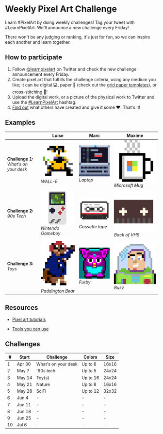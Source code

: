 # Weekly Pixel Art Challenge

Learn #PixelArt by doing weekly challenges! Tag your tweet with #LearnPixelArt. We'll announce a new challenge every Friday!

There won't be any judging or ranking, it's just for fun, so we can inspire each another and learn together.

## How to participate

1. Follow [@learnpixelart](https://twitter.com/learnpixelart) on Twitter and check the new challenge announcement every Friday.
2. Create pixel art that fulfills the challenge criteria, using any medium you like; it can be digital 💻, paper 📄 (check out the [grid paper templates](grid-paper)), or cross-stitching 🧵!
3. Upload the digital work, or a picture of the physical work to Twitter and use the [#LearnPixelArt](https://twitter.com/search?q=%23LearnPixelArt) hashtag.
4. [Find out](https://twitter.com/search?q=%23learnpixelart) what others have created and give it some ❤. That's it!

## Examples

|  | Luise | Marc | Maxime |
| - | - | - | - |
| **Challenge 1:** <br/>*What's on your desk* | ![WALL-E by Luise](challenges/challenge1/walle-pixelartchallenge.png) <br/>*WALL-E* | ![Laptop by Marc](challenges/challenge1/laptop-marcduiker.png)<br/>*Laptop* | ![Microsoft Mug by Maxime](challenges/challenge1/MicrosoftMug.png)<br/>*Microsoft Mug* |
| **Challenge 2:** <br/>*90s Tech* | ![Nintendo Gameboy](challenges/challenge2/nintendo-gameboy.png)<br/>*Nintendo Gameboy* | ![Cassette tape](challenges/challenge2/cassette-tape-marcduiker.png)<br/>*Cassette tape* | ![Back of a VHS](challenges/challenge2/VHSTapeBack.gif)<br/>*Back of VHS* |
| **Challenge 3:** <br/>*Toys* | ![Paddington Bear](https://github.com/marcduiker/weekly-pixelart-challenge/blob/main/challenges/challenge3/Paddington-LuiseFreese.png)<br/>*Paddington Bear* | ![Furby](challenges/challenge3/furby-marcduiker.png)<br/>*Furby* | ![Buzz](challenges/challenge3/buzzed-maxime.png)<br/>*Buzz* |

## Resources

* [Pixel art tutorials](https://lospec.com/articles/pixel-art-where-to-start/)

* [Tools you can use](https://lospec.com/pixel-art-software-list)

## Challenges

| # | Start | Challenge | Colors | Size
| - | - | - | - | -
| 1 | Apr 30 | What's on your desk | Up to 8 | 16x16
| 2 | May 7 | '90s tech | Up to 5 | 24x24
| 3 | May 14 | Toy(s) | Up to 16 | 24x24
| 4 | May 21 | Nature | Up to 8 | 16x16
| 5 | May 28 | SciFi | Up to 12 | 32x32
| 6 | Jun 4 | - | - | -
| 7 | Jun 11 | - | - | -
| 8 | Jun 18 | - | - | -
| 9 | Jun 25 | - | - | -
| 10 | Jul 6 | - | - | -
